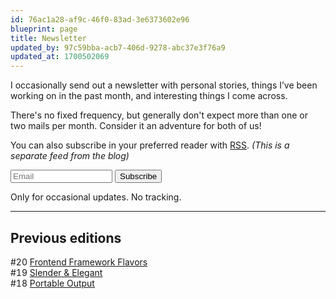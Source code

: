 ```yaml
---
id: 76ac1a28-af9c-46f0-83ad-3e6373602e96
blueprint: page
title: Newsletter
updated_by: 97c59bba-acb7-406d-9278-abc37e3f76a9
updated_at: 1700502069
---
```

I occasionally send out a newsletter with personal stories, things I’ve been working on in the past month, and interesting things I come across.

There's no fixed frequency, but generally don't expect more than one or two mails per month. Consider it an adventure for both of us!

You can also subscribe in your preferred reader with [RSS](https://sebastiandedeyne.mailcoach.app/feed/42d379f2-adba-46e5-8060-564a60af2f99). _(This is a separate feed from the blog)_

<form
  method="post"
  action="https://sebastiandedeyne.mailcoach.app/subscribe/42d379f2-adba-46e5-8060-564a60af2f99"
  target="_blank"
  class="newsletter-form"
>
  <div class="newsletter-form-input-wrapper">
    <input
      type="email"
      value=""
      name="email"
      style="max-width: 22ch"
      placeholder="Email"
    >
    <input type="submit" value="Subscribe" />
  </div>
  <p>
    Only for occasional updates. No tracking.
  </p>
</form>

---

## Previous editions

<p style="font-variant-numeric: tabular-nums">
#20 <a href="https://sebastiandedeyne.mailcoach.app/webview/campaign/c773fd43-b769-45f9-913d-cee1db1bc637">Frontend Framework Flavors</a> <br>
#19 <a href="https://sebastiandedeyne.mailcoach.app/webview/campaign/9a04bded-55d1-4438-8d19-ea27bc169232">Slender & Elegant</a> <br>
#18 <a href="https://sebastiandedeyne.mailcoach.app/webview/campaign/34f89311-04ac-48af-8675-0815e3c0c018">Portable Output</a>
</p>